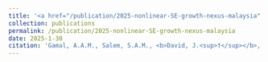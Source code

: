 ```yaml
---
title: '<a href="/publication/2025-nonlinear-SE-growth-nexus-malaysia" style="text-decoration:none;">Investigating the  effect  of  the  shadow  economy  on Malaysia’seconomic growth: Insight from a nonlinear perspective</a>'
collection: publications
permalink: /publication/2025-nonlinear-SE-growth-nexus-malaysia
date: 2025-1-30
citation: 'Gamal, A.A.M., Salem, S.A.M., <b>David, J.<sup>†</sup></b>, Tha, G.P., & Viswanathan, K.K. (2025). &quot;2025-nonlinear-SE-growth.&quot; <i>Asian Economic and Financial Review</i>, <i>15</i>(2), 182-195. https://doi.org/10.55493/5002.v15i2.5290.'
---
```

